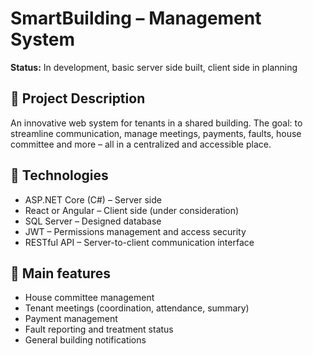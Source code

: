 #  SmartBuilding – Management System

**Status:** In development, basic server side built, client side in planning

## 🎯 Project Description

An innovative web system for tenants in a shared building. The goal: to streamline communication, manage meetings, payments, faults, house committee and more – all in a centralized and accessible place.

## 🧰 Technologies

- ASP.NET Core (C#) – Server side
- React or Angular – Client side (under consideration)
- SQL Server – Designed database
- JWT – Permissions management and access security
- RESTful API – Server-to-client communication interface

## 🧩 Main features

-  House committee management
-  Tenant meetings (coordination, attendance, summary)
-  Payment management
-  Fault reporting and treatment status
-  General building notifications
